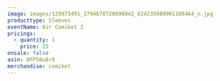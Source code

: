 ```yaml
---
image: images/129873491_1794670720690842_824235089901108464_n.jpg
producttype: Sleeves
eventName: Air Comiket 2
pricings:
  - quantity: 1
    price: 25
onsale: false
asin: OFP58u6r8
merchandise: comiket
---
```

